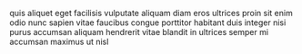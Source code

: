 quis aliquet eget facilisis vulputate aliquam diam eros ultrices proin sit enim
odio nunc sapien vitae faucibus congue porttitor habitant duis integer nisi
purus accumsan aliquam hendrerit vitae blandit in ultrices semper mi accumsan
maximus ut nisl